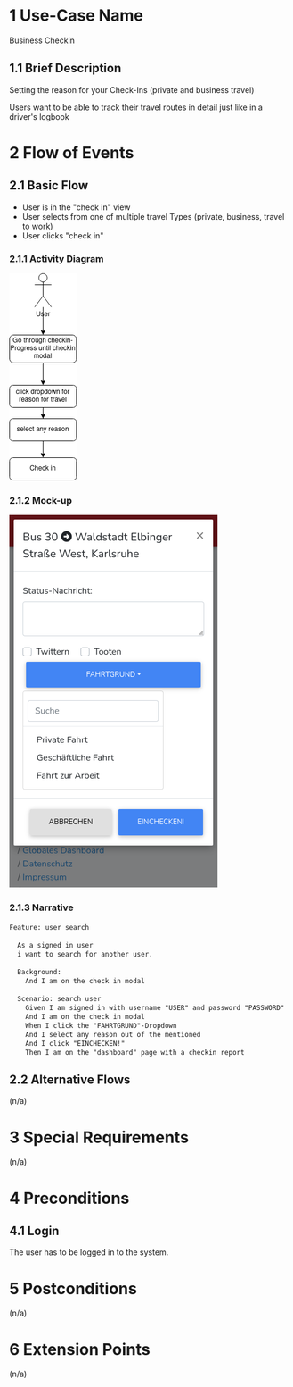 # 1 Use-Case Name
Business Checkin

## 1.1 Brief Description
Setting the reason for your Check-Ins (private and business travel)

Users want to be able to track their travel routes in detail just like in a driver's logbook

# 2 Flow of Events
## 2.1 Basic Flow
- User is in the "check in" view
- User selects from one of multiple travel Types (private, business, travel to work)
- User clicks "check in"

### 2.1.1 Activity Diagram
![User Searc h Diagram](../images/BusinessCheckin.png)

### 2.1.2 Mock-up
![Reason for your Travel](../images/Fahrtgrund.png)

### 2.1.3 Narrative
```gherkin
Feature: user search

  As a signed in user
  i want to search for another user.

  Background:
    And I am on the check in modal

  Scenario: search user
    Given I am signed in with username "USER" and password "PASSWORD"
    And I am on the check in modal
    When I click the "FAHRTGRUND"-Dropdown
    And I select any reason out of the mentioned
    And I click "EINCHECKEN!"
    Then I am on the "dashboard" page with a checkin report
```

## 2.2 Alternative Flows
(n/a)

# 3 Special Requirements
(n/a)

# 4 Preconditions
## 4.1 Login
The user has to be logged in to the system.

# 5 Postconditions
(n/a)
 
# 6 Extension Points
(n/a)
